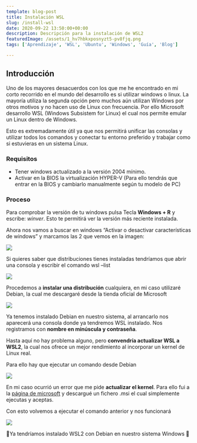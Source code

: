 ```yaml
---
template: blog-post
title: Instalación WSL
slug: /install-wsl
date: 2020-09-22 13:50:00+00:00
description: Descripción para la instalación de WSL2
featuredImage: /assets/1_hv7hbkxposnyzt5-pv8fjq.png
tags: ['Aprendizaje', 'WSL', 'Ubuntu', 'Windows', 'Guía', 'Blog']

---
```

## Introducción

Uno de los mayores desacuerdos con los que me he encontrado en mi corto recorrido en el mundo del desarrollo es si utilizar windows o linux. La mayoría utiliza la segunda opción pero muchos aún utilizan Windows por otros motivos y no hacen uso de Linux con frecuencia. Por ello Microsoft desarrollo WSL (Windows Subsistem for Linux) el cual nos permite emular un Linux dentro de Windows.

Esto es extremadamente útil ya que nos permitirá unificar las consolas y utilizar todos los comandos y conectar tu entorno preferido y trabajar como si estuvieras en un sistema Linux.

### Requisitos

* Tener windows actualizado a la versión 2004 mínimo.
* Activar en la BIOS la virtualización HYPER-V (Para ello tendrás que entrar en la BIOS y cambiarlo manualmente según tu modelo de PC)

### Proceso

Para comprobar la versión de tu windows pulsa Tecla **Windows + R** y escribe: *winver*. Esto te permitirá ver la versión más reciente instalada.

Ahora nos vamos a buscar en windows “Activar o desactivar características de windows” y marcamos las 2 que vemos en la imagen:

![](https://airanschez.files.wordpress.com/2020/09/1.png?w=690)

Si quieres saber que distribuciones tienes instaladas tendríamos que abrir una consola y escribir el comando wsl –list

![](https://airanschez.files.wordpress.com/2020/09/3.png?w=792)

Procedemos a **instalar una distribución** cualquiera, en mi caso utilizaré Debian, la cual me descargaré desde la tienda oficial de Microsoft

![](https://airanschez.files.wordpress.com/2020/09/4.png?w=1024)

Ya tenemos instalado Debian en nuestro sistema, al arrancarlo nos aparecerá una consola donde ya tendremos WSL instalado. Nos registramos con **nombre en minúscula y contraseña**.

Hasta aquí no hay problema alguno, pero **convendría actualizar WSL a WSL2**, la cual nos ofrece un mejor rendimiento al incorporar un kernel de Linux real.

Para ello hay que ejecutar un comando desde Debian

![](https://airanschez.files.wordpress.com/2020/09/7.png?w=1024)

En mi caso ocurrió un error que me pide **actualizar el kernel**. Para ello fui a la [página de microsoft](https://docs.microsoft.com/en-us/windows/wsl/install-win10#step-4---download-the-linux-kernel-update-package) y descargué un fichero .msi el cual simplemente ejecutas y aceptas.

Con esto volvemos a ejecutar el comando anterior y nos funcionará

![](https://airanschez.files.wordpress.com/2020/09/8.png?w=990)

👏Ya tendríamos instalado WSL2 con Debian en nuestro sistema Windows 👏